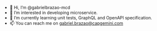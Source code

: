 - 👋 Hi, I’m @gabrielbrazao-mcd
- 👀 I’m interested in developing microservice.
- 🌱 I’m currently learning unit tests, GraphQL and OpenAPI specification.
- 📫 You can reach me on gabriel.brazao@capgemini.com

<!---
gabrielbrazao-mcd/gabrielbrazao-mcd is a ✨ special ✨ repository because its `README.md` (this file) appears on your GitHub profile.
You can click the Preview link to take a look at your changes.
--->
